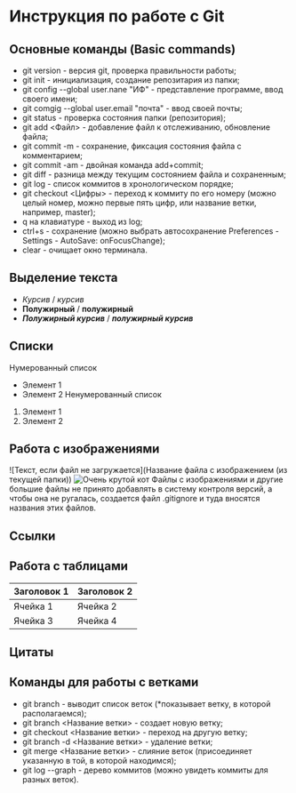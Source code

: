 # Инструкция по работе с Git

## Основные команды (Basic commands)

* git version - версия git, проверка правильности работы;
* git init - инициализация, создание репозитария из папки;
* git config --global user.nane "ИФ" - представление программе, ввод своего имени;
* git comgig --global user.email "почта" - ввод своей почты;
* git status - проверка состояния папки (репозитория);
* git add <Файл> - добавление файл к отслеживанию, обновление файла;
* git commit -m - сохранение, фиксация состояния файла с комментарием;
* git commit -am - двойная команда add+commit;
* git diff - разница между текущим состоянием файла и сохраненным;
* git log - список коммитов в хронологическом порядке;
* git checkout <Цифры> - переход к коммиту по его номеру (можно целый номер, можно первые пять цифр, или название ветки, например, master);
* q на клавиатуре - выход из log;
* ctrl+s - сохранение (можно выбрать автосохранение Preferences - Settings - AutoSave: onFocusChange);
* clear - очищает окно терминала.

## Выделение текста
* *Курсив* / _курсив_
* **Полужирный** / __полужирный__
* **_Полужирный курсив_** / __*полужирный курсив*__

## Списки
Нумерованный список
* Элемент 1
* Элемент 2
Ненумерованный список
1. Элемент 1
2. Элемент 2

## Работа с изображениями
![Текст, если файл не загружается](Название файла с изображением (из текущей папки))
![Очень крутой кот](cool_cat.jpg)
Файлы с изображениями и другие большие файлы не принято добавлять в систему контроля версий, а чтобы она не ругалась, создается файл .gitignore и туда вносятся названия этих файлов.

## Ссылки

## Работа с таблицами
| Заголовок 1 | Заголовок 2 |
| ----------- | ----------- |
| Ячейка 1    | Ячейка 2    |
| Ячейка 3    | Ячейка 4    | 

## Цитаты

## Команды для работы с ветками
* git branch - выводит список веток (*показывает ветку, в которой располагаемся);
* git branch <Название ветки> - создает новую ветку;
* git checkout <Название ветки> - переход на другую ветку;
* git branch -d <Название ветки> - удаление ветки;
* git merge <Название ветки> - слияние веток (присоединяет указанную в той, в которой находимся);
* git log --graph - дерево коммитов (можно увидеть коммиты для разных веток).




